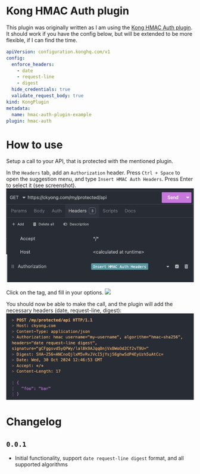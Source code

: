 # Kong HMAC Auth plugin
This plugin was originally written as I am using the [Kong HMAC Auth plugin](https://docs.konghq.com/hub/kong-inc/hmac-auth/). It should work if you have the config below, but will be extended to be more flexible, if I can find the time.

```yaml
apiVersion: configuration.konghq.com/v1
config:
  enforce_headers:
    - date
    - request-line
    - digest
  hide_credentials: true
  validate_request_body: true
kind: KongPlugin
metadata:
  name: hmac-auth-plugin-example
plugin: hmac-auth

```

# How to use
Setup a call to your API, that is protected with the mentioned plugin.

In the `Headers` tab, add an `Authorization` header. Press `Ctrl + Space` to open the suggestion menu, and type `Insert HMAC Auth Headers`. Press Enter to select it (see screenshot).
![](docs/auth_header_example.png)

Click on the tag, and fill in your options.
![](docs/template_tag.png)

You should now be able to make the call, and the plugin will add the necessary headers (date, request-line, digest):
![](docs/call_headers_example.png)

# Changelog
## `0.0.1` 
* Initial functionality, support `date request-line digest` format, and all supported algorithms